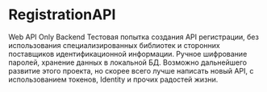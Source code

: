 # RegistrationAPI
Web API 
Only Backend
Тестовая попытка создания API регистрации, без использования специализированных библиотек и сторонних поставщиков идентификационной информации.
Ручное шифрование паролей, хранение данных в локальной БД.
Возможно дальнейшего развитие этого проекта, но скорее всего лучше написать новый API, с использованием токенов, Identity и прочих радостей жизни. 
